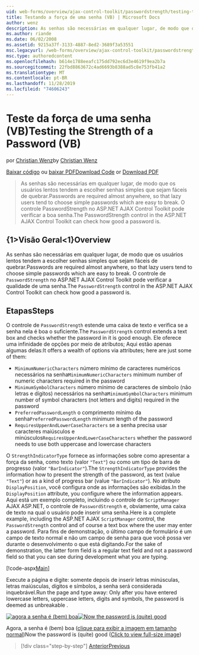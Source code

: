 ```yaml
---
uid: web-forms/overview/ajax-control-toolkit/passwordstrength/testing-the-strength-of-a-password-vb
title: Testando a força de uma senha (VB) | Microsoft Docs
author: wenz
description: As senhas são necessárias em qualquer lugar, de modo que os usuários lentos tendem a escolher senhas simples que sejam fáceis de quebrar. O controle PasswordStrength no ASP. N...
ms.author: riande
ms.date: 06/02/2008
ms.assetid: 9215a37f-3133-4887-8ed2-3689f3a53551
msc.legacyurl: /web-forms/overview/ajax-control-toolkit/passwordstrength/testing-the-strength-of-a-password-vb
msc.type: authoredcontent
ms.openlocfilehash: b614e1788eeafc175dd792ec6d3e4619f9ea2b7a
ms.sourcegitcommit: 22fbd8863672c4ad6693b8388ad5c8e753fb41a2
ms.translationtype: MT
ms.contentlocale: pt-BR
ms.lasthandoff: 11/28/2019
ms.locfileid: "74606243"
---
```

# <a name="testing-the-strength-of-a-password-vb"></a><span data-ttu-id="bac43-104">Teste da força de uma senha (VB)</span><span class="sxs-lookup"><span data-stu-id="bac43-104">Testing the Strength of a Password (VB)</span></span>

<span data-ttu-id="bac43-105">por [Christian Wenz](https://github.com/wenz)</span><span class="sxs-lookup"><span data-stu-id="bac43-105">by [Christian Wenz](https://github.com/wenz)</span></span>

<span data-ttu-id="bac43-106">[Baixar código](https://download.microsoft.com/download/9/3/f/93f8daea-bebd-4821-833b-95205389c7d0/PasswordStrength0.vb.zip) ou [baixar PDF](https://download.microsoft.com/download/2/d/c/2dc10e34-6983-41d4-9c08-f78f5387d32b/passwordstrength0VB.pdf)</span><span class="sxs-lookup"><span data-stu-id="bac43-106">[Download Code](https://download.microsoft.com/download/9/3/f/93f8daea-bebd-4821-833b-95205389c7d0/PasswordStrength0.vb.zip) or [Download PDF](https://download.microsoft.com/download/2/d/c/2dc10e34-6983-41d4-9c08-f78f5387d32b/passwordstrength0VB.pdf)</span></span>

> <span data-ttu-id="bac43-107">As senhas são necessárias em qualquer lugar, de modo que os usuários lentos tendem a escolher senhas simples que sejam fáceis de quebrar.</span><span class="sxs-lookup"><span data-stu-id="bac43-107">Passwords are required almost anywhere, so that lazy users tend to choose simple passwords which are easy to break.</span></span> <span data-ttu-id="bac43-108">O controle PasswordStrength no ASP.NET AJAX Control Toolkit pode verificar a boa senha.</span><span class="sxs-lookup"><span data-stu-id="bac43-108">The PasswordStrength control in the ASP.NET AJAX Control Toolkit can check how good a password is.</span></span>

## <a name="overview"></a><span data-ttu-id="bac43-109">{1&gt;Visão Geral&lt;1}</span><span class="sxs-lookup"><span data-stu-id="bac43-109">Overview</span></span>

<span data-ttu-id="bac43-110">As senhas são necessárias em qualquer lugar, de modo que os usuários lentos tendem a escolher senhas simples que sejam fáceis de quebrar.</span><span class="sxs-lookup"><span data-stu-id="bac43-110">Passwords are required almost anywhere, so that lazy users tend to choose simple passwords which are easy to break.</span></span> <span data-ttu-id="bac43-111">O controle de `PasswordStrength` no ASP.NET AJAX Control Toolkit pode verificar a qualidade de uma senha.</span><span class="sxs-lookup"><span data-stu-id="bac43-111">The `PasswordStrength` control in the ASP.NET AJAX Control Toolkit can check how good a password is.</span></span>

## <a name="steps"></a><span data-ttu-id="bac43-112">Etapas</span><span class="sxs-lookup"><span data-stu-id="bac43-112">Steps</span></span>

<span data-ttu-id="bac43-113">O controle de `PasswordStrength` estende uma caixa de texto e verifica se a senha nela é boa o suficiente.</span><span class="sxs-lookup"><span data-stu-id="bac43-113">The `PasswordStrength` control extends a text box and checks whether the password in it is good enough.</span></span> <span data-ttu-id="bac43-114">Ele oferece uma infinidade de opções por meio de atributos; Aqui estão apenas algumas delas:</span><span class="sxs-lookup"><span data-stu-id="bac43-114">It offers a wealth of options via attributes; here are just some of them:</span></span>

- <span data-ttu-id="bac43-115">`MinimumNumericCharacters` número mínimo de caracteres numéricos necessários na senha</span><span class="sxs-lookup"><span data-stu-id="bac43-115">`MinimumNumericCharacters` minimum number of numeric characters required in the password</span></span>
- <span data-ttu-id="bac43-116">`MinimumSymbolCharacters` número mínimo de caracteres de símbolo (não letras e dígitos) necessários na senha</span><span class="sxs-lookup"><span data-stu-id="bac43-116">`MinimumSymbolCharacters` minimum number of symbol characters (not letters and digits) required in the password</span></span>
- <span data-ttu-id="bac43-117">`PreferredPasswordLength` o comprimento mínimo da senha</span><span class="sxs-lookup"><span data-stu-id="bac43-117">`PreferredPasswordLength` minimum length of the password</span></span>
- <span data-ttu-id="bac43-118">`RequiresUpperAndLowerCaseCharacters` se a senha precisa usar caracteres maiúsculos e minúsculos</span><span class="sxs-lookup"><span data-stu-id="bac43-118">`RequiresUpperAndLowerCaseCharacters` whether the password needs to use both uppercase and lowercase characters</span></span>

<span data-ttu-id="bac43-119">O `StrengthIndicatorType` fornece as informações sobre como apresentar a força da senha, como texto (valor `"Text"`) ou como um tipo de barra de progresso (valor `"BarIndicator"`).</span><span class="sxs-lookup"><span data-stu-id="bac43-119">The `StrengthIndicatorType` provides the information how to present the strength of the password, as text (value `"Text"`) or as a kind of progress bar (value `"BarIndicator"`).</span></span> <span data-ttu-id="bac43-120">No atributo `DisplayPosition`, você configura onde as informações são exibidas.</span><span class="sxs-lookup"><span data-stu-id="bac43-120">In the `DisplayPosition` attribute, you configure where the information appears.</span></span> <span data-ttu-id="bac43-121">Aqui está um exemplo completo, incluindo o controle de `ScriptManager` AJAX ASP.NET, o controle de `PasswordStrength` e, obviamente, uma caixa de texto na qual o usuário pode inserir uma senha.</span><span class="sxs-lookup"><span data-stu-id="bac43-121">Here is a complete example, including the ASP.NET AJAX `ScriptManager` control, the `PasswordStrength` control and of course a text box where the user may enter a password.</span></span> <span data-ttu-id="bac43-122">Para fins de demonstração, o último campo de formulário é um campo de texto normal e não um campo de senha para que você possa ver durante o desenvolvimento o que está digitando.</span><span class="sxs-lookup"><span data-stu-id="bac43-122">For the sake of demonstration, the latter form field is a regular text field and not a password field so that you can see during development what you are typing.</span></span>

[!code-aspx[Main](testing-the-strength-of-a-password-vb/samples/sample1.aspx)]

<span data-ttu-id="bac43-123">Execute a página e digite: somente depois de inserir letras minúsculas, letras maiúsculas, dígitos e símbolos, a senha será considerada inquebrável.</span><span class="sxs-lookup"><span data-stu-id="bac43-123">Run the page and type away: Only after you have entered lowercase letters, uppercase letters, digits and symbols, the password is deemed as unbreakable .</span></span>

<span data-ttu-id="bac43-124">[![agora a senha é (bem) boa](testing-the-strength-of-a-password-vb/_static/image2.png)](testing-the-strength-of-a-password-vb/_static/image1.png)</span><span class="sxs-lookup"><span data-stu-id="bac43-124">[![Now the password is (quite) good](testing-the-strength-of-a-password-vb/_static/image2.png)](testing-the-strength-of-a-password-vb/_static/image1.png)</span></span>

<span data-ttu-id="bac43-125">Agora, a senha é (bem) boa ([clique para exibir a imagem em tamanho normal](testing-the-strength-of-a-password-vb/_static/image3.png))</span><span class="sxs-lookup"><span data-stu-id="bac43-125">Now the password is (quite) good ([Click to view full-size image](testing-the-strength-of-a-password-vb/_static/image3.png))</span></span>

> [!div class="step-by-step"]
> [<span data-ttu-id="bac43-126">Anterior</span><span class="sxs-lookup"><span data-stu-id="bac43-126">Previous</span></span>](testing-the-strength-of-a-password-cs.md)
